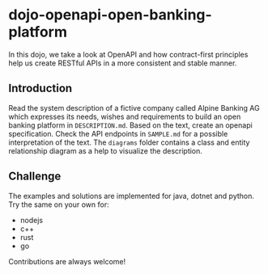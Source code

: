 # dojo-openapi-open-banking-platform

In this dojo, we take a look at OpenAPI and how contract-first principles help us create RESTful APIs in a more
consistent and stable manner.

## Introduction

Read the system description of a fictive company called Alpine Banking AG which expresses its needs, wishes and
requirements to build an open banking platform in `DESCRIPTION.md`. Based on the text, create an openapi specification.
Check the API endpoints in `SAMPLE.md` for a possible interpretation of the text. The `diagrams` folder contains a class
and entity relationship diagram as a help to visualize the description.

## Challenge

The examples and solutions are implemented for java, dotnet and python. Try the same on your own for:

- nodejs
- c++
- rust
- go

Contributions are always welcome!